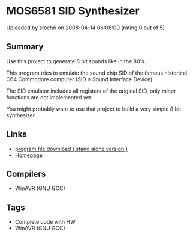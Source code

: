 # MOS6581 SID Synthesizer

Uploaded by stochri on 2008-04-14 06:08:00 (rating 0 out of 5)

## Summary

Use this project to generate 8 bit sounds like in the 80's. 


This program tries to emulate the sound chip SID of the famous historical C64 Commodore computer (SID = Sound Interface Device).  

The SID emulator includes all registers of the original SID, only minor functions are not implemented yet.


You might probably want to use that project to build a very simple 8 bit synthesizer

## Links

- [program file download ( stand alone version )](http://www.roboterclub-freiburg.de/atmega_sound/Atmega8SID.zip)
- [Homepage](http://www.roboterclub-freiburg.de/atmega_sound/atmegaSID.html)

## Compilers

- WinAVR (GNU GCC)

## Tags

- Complete code with HW
- WinAVR (GNU GCC)
